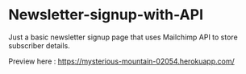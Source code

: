 # Newsletter-signup-with-API

Just a basic newsletter signup page that uses Mailchimp API to store subscriber details. 

Preview here :
https://mysterious-mountain-02054.herokuapp.com/
